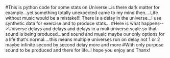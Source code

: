 #This is python code for some stats on Universe...is there dark matter for example...yet something totally unexpected came to my mind then....Life without music would be a mistake!!! There is a delay in the universe...I use synthetic data for exercise and to produce stats...
#Here is what happens-->Universe delays and delays and delays in a multiuniverse scale so that sound is being produced...and sound and music maybe our only options for a life that's normal....this means multiple universes run on delay not 1 or 2 maybe infinite second by second delay more and more
#With only purpose sound to be produced and there for life..I hope you enjoy and Thanx!
